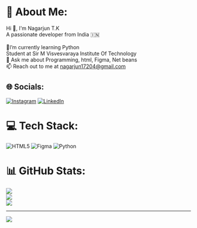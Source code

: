 # 💫 About Me:
Hi 👋, I'm Nagarjun T.K<br>A passionate developer from India 🇮🇳<br><br>🌱I’m currently learning Python<br>Student at Sir M Visvesvaraya Institute Of Technology<br>💬 Ask me about Programming, html, Figma, Net beans<br>📫 Reach out to me at nagarjun17204@gmail.com


## 🌐 Socials:
[![Instagram](https://img.shields.io/badge/Instagram-%23E4405F.svg?logo=Instagram&logoColor=white)](https://instagram.com/https://www.instagram.com/nagarjun_tk_17/?igsh=ZGUzMzM3NWJiOQ%3D%3D) [![LinkedIn](https://img.shields.io/badge/LinkedIn-%230077B5.svg?logo=linkedin&logoColor=white)](https://linkedin.com/in/www.linkedin.com/in/nagarjun-tk-7044322b5) 

# 💻 Tech Stack:
![HTML5](https://img.shields.io/badge/html5-%23E34F26.svg?style=for-the-badge&logo=html5&logoColor=white) ![Figma](https://img.shields.io/badge/figma-%23F24E1E.svg?style=for-the-badge&logo=figma&logoColor=white) ![Python](https://img.shields.io/badge/python-3670A0?style=for-the-badge&logo=python&logoColor=ffdd54)
# 📊 GitHub Stats:
![](https://github-readme-stats.vercel.app/api?username=nagarjuntk&theme=dark&hide_border=false&include_all_commits=false&count_private=false)<br/>
![](https://github-readme-streak-stats.herokuapp.com/?user=nagarjuntk&theme=dark&hide_border=false)<br/>
![](https://github-readme-stats.vercel.app/api/top-langs/?username=nagarjuntk&theme=dark&hide_border=false&include_all_commits=false&count_private=false&layout=compact)

---
[![](https://visitcount.itsvg.in/api?id=nagarjuntk&icon=0&color=0)](https://visitcount.itsvg.in)

<!-- Proudly created with GPRM ( https://gprm.itsvg.in ) -->
